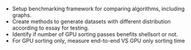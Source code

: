 - Setup benchmarking framework for comparing algorithms, including graphs.
- Create methods to generate datasets with different distribution according to essay for testing.
- Identify if number of GPU sorting passes benefits shellsort or not.
- For GPU sorting only, measure end-to-end VS GPU only sorting time